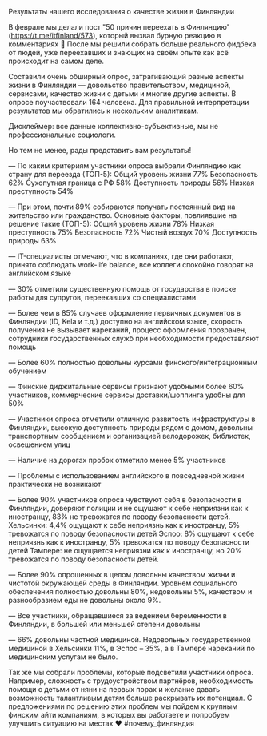 Результаты нашего исследования о качестве жизни в Финляндии

В феврале мы делали пост "50 причин переехать в Финляндию" (https://t.me/itfinland/573), который вызвал бурную реакцию в комментариях 🙈 
После мы решили собрать больше реального фидбека от людей, уже переехавших и знающих на своём опыте как всё происходит на самом деле. 

Составили очень обширный опрос, затрагивающий разные аспекты жизни в Финляндии — довольство правительством, медициной, сервисами, качество жизни с детьми и многие другие аспекты.
В опросе поучаствовали 164 человека. Для правильной интерпретации результатов мы обратились к нескольким аналитикам. 

Дисклеймер: все данные коллективно-субъективные, мы не профессиональные социологи. 

Но тем не менее, рады представить вам результаты!

— По каким критериям участники опроса выбрали Финляндию как страну для переезда (ТОП-5):
Общий уровень жизни 77%
Безопасность 62%
Сухопутная граница с РФ 58%
Доступность природы 56%
Низкая преступность 54%

— При этом, почти 89% собираются получать постоянный вид на жительство или гражданство. Основные факторы, повлиявшие на решение такие (ТОП-5):
Общий уровень жизни 78%
Низкая преступность 75%
Безопасность 72%
Чистый воздух 70%
Доступность природы 63%

— IT-специалисты отмечают, что в компаниях, где они работают, принято соблюдать work-life balance, все коллеги спокойно говорят на английском языке

— 30% отметили существенную помощь от государства в поиске работы для супругов, переехавших со специалистами

— Более чем в 85% случаев оформление первичных документов в Финляндии (ID, Kela и т.д.) доступно на английском языке, скорость получения не вызывает нареканий, процесс оформления прозрачен, сотрудники государственных служб при необходимости предоставляют помощь

— Более 60% полностью довольны курсами финского/интеграционным обучением

— Финские диджитальные сервисы признают удобными более 60% участников, коммерческие сервисы доставки/шоппинга удобны для 50%

— Участники опроса отметили отличную развитость инфраструктуры в Финляндии, высокую доступность природы рядом с домом, довольны транспортным сообщением и организацией велодорожек, библиотек, освещением улиц 

— Наличие на дорогах пробок отметило менее 5% участников

— Проблемы с использованием английского в повседневной жизни практически не возникают 

— Более 90% участников опроса чувствуют себя в безопасности в Финляндии, доверяют полиции и не ощущают к себе неприязни как к иностранцу, 83% не тревожатся по поводу безопасности детей.
Хельсинки: 4,4% ощущают к себе неприязнь как к иностранцу, 5% тревожатся по поводу безопасности детей
Эспоо: 8% ощущают к себе неприязнь как к иностранцу, 5% тревожатся по поводу безопасности детей
Тампере: не ощущается неприязни как к иностранцу, но 20% тревожатся по поводу безопасности детей.

— Более 90% опрошенных в целом довольны качеством жизни и чистотой окружающей среды в Финляндии. Уровнем социального обеспечения полностью довольны 80%, недовольны 5%, качеством и разнообразием еды не довольны около 9%.

— Все участники, обращавшиеся за ведением беременности в Финляндии, в большей или меньшей степени довольны

— 66% довольны частной медициной. Недовольных государственной медициной в Хельсинки
11%, в Эспоо – 35%, а в Тампере нареканий по медицинским услугам не было.

Так же мы собрали проблемы, которые подсветили участники опроса. Например, сложность с трудоустройством партнёров, необходимость помощи с детьми от няни на первых порах и желание давать возможность талантливым детям больше раскрывать их потенциал. С предложениями по решению этих проблем мы пойдем к крупным финским айти компаниям, в которых вы работаете и попробуем улучшить ситуацию на местах ❤️
#почему_финляндия